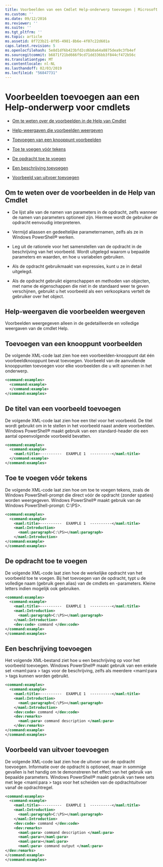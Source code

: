 ```yaml
---
title: Voorbeelden van een Cmdlet Help-onderwerp toevoegen | Microsoft Docs
ms.custom: ''
ms.date: 09/12/2016
ms.reviewer: ''
ms.suite: ''
ms.tgt_pltfrm: ''
ms.topic: article
ms.assetid: 8f723b21-8f95-4981-8b6e-4f07c22d601a
caps.latest.revision: 5
ms.openlocfilehash: 5e8d1df6b423bfd2cd6b0a64a8875dea9c3fb4ef
ms.sourcegitcommit: b6871f21bd666f9cd71dd336bb3f844cf472b56c
ms.translationtype: MT
ms.contentlocale: nl-NL
ms.lasthandoff: 02/03/2019
ms.locfileid: "56847731"
---
```

# <a name="how-to-add-examples-to-a-cmdlet-help-topic"></a>Voorbeelden toevoegen aan een Help-onderwerp voor cmdlets

- [Om te weten over de voorbeelden in de Help van Cmdlet](#Things-to-Know-about-Examples-in-Cmdlet-Help)

- [Help-weergaven die voorbeelden weergeven](#Help-Views-that-Display-Examples)

- [Toevoegen van een knooppunt voorbeelden](#Adding-an-Examples-Node)

- [Toe te voegen vóór tekens](#Adding-Preceding-Characters)

- [De opdracht toe te voegen](#Adding-the-Command)

- [Een beschrijving toevoegen](#Adding-a-Description)

- [Voorbeeld van uitvoer toevoegen](#Adding-Example-Output)

## <a name="things-to-know-about-examples-in-cmdlet-help"></a>Om te weten over de voorbeelden in de Help van Cmdlet

- De lijst alle van de namen van parameters in de opdracht, zelfs wanneer de namen van parameters optioneel zijn. Hiermee wordt de gebruiker de opdracht eenvoudig interpreteren.

- Vermijd aliassen en gedeeltelijke parameternamen, zelfs als ze in Windows PowerShell® werken.

- Leg uit de rationele voor het samenstellen van de opdracht in de beschrijving van het voorbeeld. Wordt uitgelegd waarom u bepaalde parameters en waarden, en hoe u variabelen gebruiken.

- Als de opdracht gebruikmaakt van expressies, kunt u ze in detail uitgelegd.

- Als de opdracht gebruikt eigenschappen en methoden van objecten, met name de eigenschappen die niet in de standaard weer te geven verschijnen, gebruikt u het voorbeeld als een verkoopkans vertelt de gebruiker over het object.

## <a name="help-views-that-display-examples"></a>Help-weergaven die voorbeelden weergeven

Voorbeelden weergegeven alleen in de gedetailleerde en volledige weergaven van de cmdlet Help.

## <a name="adding-an-examples-node"></a>Toevoegen van een knooppunt voorbeelden

De volgende XML-code laat zien hoe een voorbeelden-knooppunt dat één voorbeeldknooppunt bevat toevoegen. Voorbeeld van de aanvullende knooppunten toevoegen voor elke voorbeelden die u wilt opnemen in het onderwerp.

```xml
<command:examples>
  <command:example>
  </command:example>
</command:examples>
```

## <a name="adding-an-example-title"></a>De titel van een voorbeeld toevoegen

De volgende XML-code laat zien hoe een titel voor het voorbeeld. De titel wordt gebruikt om in te stellen in het voorbeeld naast andere voorbeelden. Windows PowerShell® maakt gebruik van een standard-header die een aantal opeenvolgende voorbeeld bevatten.

```xml
<command:examples>
  <command:example>
    <maml:title>----------  EXAMPLE 1  ----------</maml:title>
  </command:example>
</command:examples>
```

## <a name="adding-preceding-characters"></a>Toe te voegen vóór tekens

De volgende XML-code laat zien hoe om toe te voegen tekens, zoals de Windows PowerShell-prompt die direct vóór de opdracht (zonder spaties) worden weergegeven. Windows PowerShell® maakt gebruik van de Windows PowerShell-prompt: C:\PS>.

```xml
<command:examples>
  <command:example>
    <maml:title>----------  EXAMPLE 1  ----------</maml:title>
    <maml:Introduction>
      <maml:paragraph>C:\PS></maml:paragraph>
    </maml:Introduction>
</command:example>
</command:examples>
```

## <a name="adding-the-command"></a>De opdracht toe te voegen

De volgende XML-code laat zien hoe de werkelijke opdracht van het voorbeeld toe te voegen. Bij het toevoegen van de opdracht, typt u de volledige naam (gebruik geen alias) van de cmdlets en -parameters. Kleine letters indien mogelijk ook gebruiken.

```xml
<command:examples>
  <command:example>
    <maml:title>----------  EXAMPLE 1  ----------</maml:title>
    <maml:Introduction>
      <maml:paragraph>C:\PS></maml:paragraph>
    </maml:Introduction>
    <dev:code> command </dev:code>
</command:example>
</command:examples>
```

## <a name="adding-a-description"></a>Een beschrijving toevoegen

Het volgende XML-bestand ziet hoe u een beschrijving op voor het voorbeeld toevoegen. Windows PowerShell® maakt gebruik van een enkele set \<maml:para > tags voor de beschrijving, zelfs als meerdere \<maml:para > tags kunnen worden gebruikt.

```xml
<command:examples>
  <command:example>
    <maml:title>----------  EXAMPLE 1  ----------</maml:title>
    <maml:Introduction>
      <maml:paragraph>C:\PS></maml:paragraph>
    </maml:Introduction>
    <dev:code> command </dev:code>
    <dev:remarks>
      <maml:para> command description </maml:para>
    </dev:remarks>
</command:example>
</command:examples>
```

## <a name="adding-example-output"></a>Voorbeeld van uitvoer toevoegen

De volgende XML-code laat zien hoe de uitvoer van de opdracht toevoegen. Informatie over de opdracht is optioneel, maar in sommige gevallen is het handig om te demonstreren het effect van het gebruik van bepaalde parameters. Windows PowerShell® maakt gebruik van twee sets met lege \<maml:para > tags voor het scheiden van de opdrachtuitvoer vanaf de opdrachtregel.

```xml
<command:examples>
  <command:example>
    <maml:title>----------  EXAMPLE 1  ----------</maml:title>
    <maml:Introduction>
      <maml:paragraph>C:\PS></maml:paragraph>
    </maml:Introduction>
    <dev:code> command </dev:code>
    <dev:remarks>
      <maml:para> command description </maml:para>
      <maml:para></maml:para>
      <maml:para></maml:para>
      <maml:para> command output </maml:para>
</dev:remarks>
</command:example>
</command:examples>
```